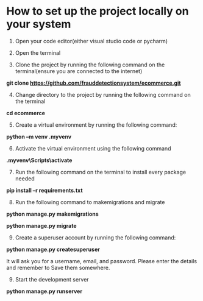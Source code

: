 # How to set up the project locally on your system

1. Open your code editor(either visual studio code or pycharm)

2. Open the terminal

3. Clone the project by running the following command on the terminal(ensure you are connected to the internet)

**git clone https://github.com/frauddetectionsystem/ecommerce.git**

4. Change directory to the project by running the following command on the terminal

**cd ecommerce**

5. Create a virtual environment by running the following command:

**python –m venv .myvenv**

6. Activate the virtual environment using the following command

**.myvenv\Scripts\activate**

7. Run the following command on the terminal to install every package needed

**pip install –r requirements.txt**


8. Run the following command to makemigrations and migrate

**python manage.py makemigrations**

**python manage.py migrate**

9. Create a superuser account by running the following command:

**python manage.py createsuperuser**

It will ask you for a username, email, and password. Please enter the details and remember to
Save them somewhere.


9. Start the development server

**python manage.py runserver**
